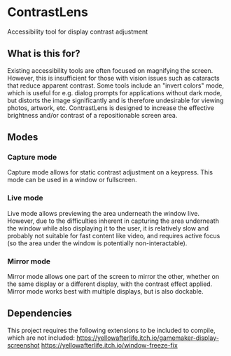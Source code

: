 # ContrastLens
Accessibility tool for display contrast adjustment

## What is this for?
Existing accessibility tools are often focused on magnifying the screen. However, this is insufficient for those with vision issues such as cataracts that reduce apparent contrast. Some tools include an "invert colors" mode, which is useful for e.g. dialog prompts for applications without dark mode, but distorts the image significantly and is therefore undesirable for viewing photos, artwork, etc. ContrastLens is designed to increase the effective brightness and/or contrast of a repositionable screen area.

## Modes
### Capture mode
Capture mode allows for static contrast adjustment on a keypress. This mode can be used in a window or fullscreen.

### Live mode
Live mode allows previewing the area underneath the window live. However, due to the difficulties inherent in capturing the area underneath the window while also displaying it to the user, it is relatively slow and probably not suitable for fast content like video, and requires active focus (so the area under the window is potentially non-interactable).

### Mirror mode
Mirror mode allows one part of the screen to mirror the other, whether on the same display or a different display, with the contrast effect applied. Mirror mode works best with multiple displays, but is also dockable.

## Dependencies
This project requires the following extensions to be included to compile, which are not included:
https://yellowafterlife.itch.io/gamemaker-display-screenshot
https://yellowafterlife.itch.io/window-freeze-fix
